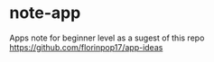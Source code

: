 # note-app
Apps note for beginner level as a sugest of this repo https://github.com/florinpop17/app-ideas
